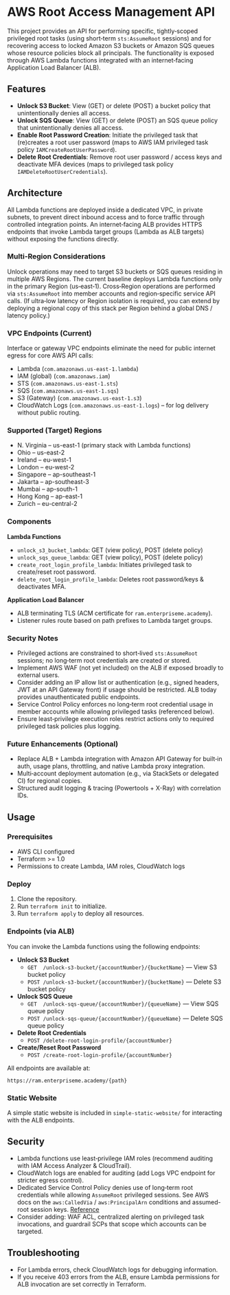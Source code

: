 # AWS Root Access Management API

This project provides an API for performing specific, tightly‑scoped privileged root tasks (using short‑term `sts:AssumeRoot` sessions) and for recovering access to locked Amazon S3 buckets or Amazon SQS queues whose resource policies block all principals. The functionality is exposed through AWS Lambda functions integrated with an internet‑facing Application Load Balancer (ALB).


## Features

- **Unlock S3 Bucket**: View (GET) or delete (POST) a bucket policy that unintentionally denies all access.
- **Unlock SQS Queue**: View (GET) or delete (POST) an SQS queue policy that unintentionally denies all access.
- **Enable Root Password Creation**: Initiate the privileged task that (re)creates a root user password (maps to AWS IAM privileged task policy `IAMCreateRootUserPassword`).
- **Delete Root Credentials**: Remove root user password / access keys and deactivate MFA devices (maps to privileged task policy `IAMDeleteRootUserCredentials`).


## Architecture

All Lambda functions are deployed inside a dedicated VPC, in private subnets, to prevent direct inbound access and to force traffic through controlled integration points. An internet‑facing ALB provides HTTPS endpoints that invoke Lambda target groups (Lambda as ALB targets) without exposing the functions directly.

### Multi‑Region Considerations
Unlock operations may need to target S3 buckets or SQS queues residing in multiple AWS Regions. The current baseline deploys Lambda functions only in the primary Region (us‑east‑1). Cross‑Region operations are performed via `sts:AssumeRoot` into member accounts and region‑specific service API calls. (If ultra‑low latency or Region isolation is required, you can extend by deploying a regional copy of this stack per Region behind a global DNS / latency policy.)

### VPC Endpoints (Current)
Interface or gateway VPC endpoints eliminate the need for public internet egress for core AWS API calls:

- Lambda (`com.amazonaws.us-east-1.lambda`)
- IAM (global) (`com.amazonaws.iam`)
- STS (`com.amazonaws.us-east-1.sts`)
- SQS (`com.amazonaws.us-east-1.sqs`)
- S3 (Gateway) (`com.amazonaws.us-east-1.s3`)
- CloudWatch Logs (`com.amazonaws.us-east-1.logs`) – for log delivery without public routing.

### Supported (Target) Regions
- N. Virginia – us-east-1 (primary stack with Lambda functions)
- Ohio – us-east-2
- Ireland – eu-west-1
- London – eu-west-2
- Singapore – ap-southeast-1
- Jakarta – ap-southeast-3
- Mumbai – ap-south-1
- Hong Kong – ap-east-1
- Zurich – eu-central-2

### Components
**Lambda Functions**
- `unlock_s3_bucket_lambda`: GET (view policy), POST (delete policy)
- `unlock_sqs_queue_lambda`: GET (view policy), POST (delete policy)
- `create_root_login_profile_lambda`: Initiates privileged task to create/reset root password.
- `delete_root_login_profile_lambda`: Deletes root password/keys & deactivates MFA.

**Application Load Balancer**
- ALB terminating TLS (ACM certificate for `ram.enterpriseme.academy`).
- Listener rules route based on path prefixes to Lambda target groups.

### Security Notes
- Privileged actions are constrained to short‑lived `sts:AssumeRoot` sessions; no long‑term root credentials are created or stored.
- Implement AWS WAF (not yet included) on the ALB if exposed broadly to external users.
- Consider adding an IP allow list or authentication (e.g., signed headers, JWT at an API Gateway front) if usage should be restricted. ALB today provides unauthenticated public endpoints.
- Service Control Policy enforces no long‑term root credential usage in member accounts while allowing privileged tasks (referenced below).
- Ensure least‑privilege execution roles restrict actions only to required privileged task policies plus logging.

### Future Enhancements (Optional)
- Replace ALB + Lambda integration with Amazon API Gateway for built‑in auth, usage plans, throttling, and native Lambda proxy integration.
- Multi‑account deployment automation (e.g., via StackSets or delegated CI) for regional copies.
- Structured audit logging & tracing (Powertools + X-Ray) with correlation IDs.

## Usage

### Prerequisites

- AWS CLI configured
- Terraform >= 1.0
- Permissions to create Lambda, IAM roles, CloudWatch logs

### Deploy

1. Clone the repository.
2. Run `terraform init` to initialize.
3. Run `terraform apply` to deploy all resources.


### Endpoints (via ALB)

You can invoke the Lambda functions using the following endpoints:

- **Unlock S3 Bucket**
  - `GET  /unlock-s3-bucket/{accountNumber}/{bucketName}` — View S3 bucket policy
  - `POST /unlock-s3-bucket/{accountNumber}/{bucketName}` — Delete S3 bucket policy
- **Unlock SQS Queue**
  - `GET  /unlock-sqs-queue/{accountNumber}/{queueName}` — View SQS queue policy
  - `POST /unlock-sqs-queue/{accountNumber}/{queueName}` — Delete SQS queue policy
- **Delete Root Credentials**
  - `POST /delete-root-login-profile/{accountNumber}`
- **Create/Reset Root Password**
  - `POST /create-root-login-profile/{accountNumber}`

All endpoints are available at:

`https://ram.enterpriseme.academy/{path}`

### Static Website

A simple static website is included in `simple-static-website/` for interacting with the ALB endpoints.


## Security

- Lambda functions use least‑privilege IAM roles (recommend auditing with IAM Access Analyzer & CloudTrail).
- CloudWatch logs are enabled for auditing (add Logs VPC endpoint for stricter egress control).
- Dedicated Service Control Policy denies use of long‑term root credentials while allowing `AssumeRoot` privileged sessions. See AWS docs on the `aws:CalledVia` / `aws:PrincipalArn` conditions and assumed-root session keys. [Reference](https://docs.aws.amazon.com/IAM/latest/UserGuide/reference_policies_condition-keys.html#condition-keys-assumedroot)
- Consider adding: WAF ACL, centralized alerting on privileged task invocations, and guardrail SCPs that scope which accounts can be targeted.




## Troubleshooting

- For Lambda errors, check CloudWatch logs for debugging information.
- If you receive 403 errors from the ALB, ensure Lambda permissions for ALB invocation are set correctly in Terraform.
